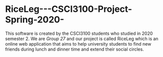 # RiceLeg---CSCI3100-Project-Spring-2020-
This software is created by the CSCI3100 students who studied in 2020 semester 2. We are *Group 27* and our project is called RiceLeg which is an online web application that aims to help university students to find new friends during lunch and dinner time and extend their social circles.
